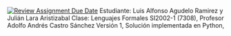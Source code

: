 [![Review Assignment Due Date](https://classroom.github.com/assets/deadline-readme-button-22041afd0340ce965d47ae6ef1cefeee28c7c493a6346c4f15d667ab976d596c.svg)](https://classroom.github.com/a/Uzapeobl)
Estudiante: Luis Alfonso Agudelo Ramirez y Julián Lara Aristizabal
Clase: Lenguajes Formales SI2002-1 (7308), Profesor Adolfo Andrés Castro Sánchez
Versión 1,  Solución implementada en Python,
